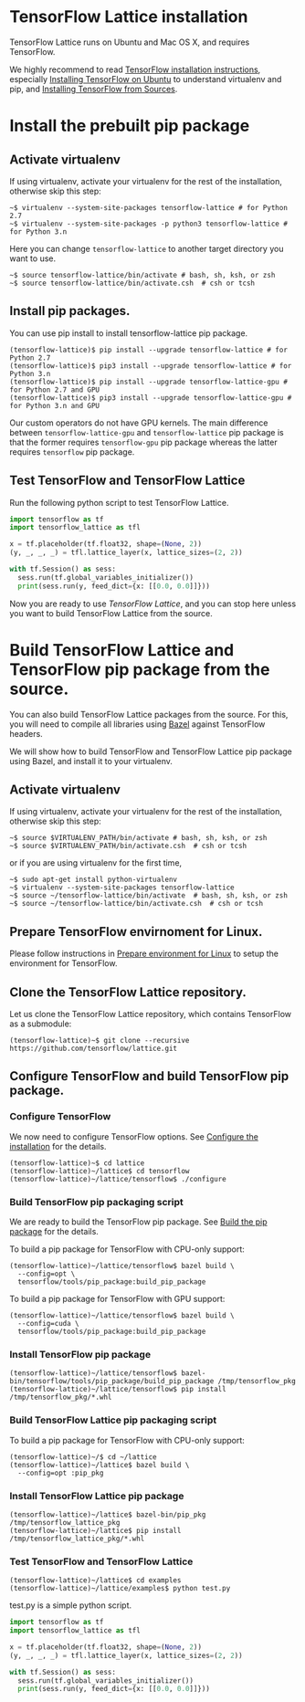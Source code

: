 <!-- Copyright 2017 The TensorFlow Lattice Authors.

Licensed under the Apache License, Version 2.0 (the "License");
you may not use this file except in compliance with the License.
You may obtain a copy of the License at

     http://www.apache.org/licenses/LICENSE-2.0

Unless required by applicable law or agreed to in writing, software
distributed under the License is distributed on an "AS IS" BASIS,
WITHOUT WARRANTIES OR CONDITIONS OF ANY KIND, either express or implied.
See the License for the specific language governing permissions and
limitations under the License.
=============================================================================-->
# TensorFlow Lattice installation

TensorFlow Lattice runs on Ubuntu and Mac OS X, and requires TensorFlow.

We highly recommend to read [TensorFlow installation
instructions](https://www.tensorflow.org/install), especially [Installing
TensorFlow on Ubuntu](https://www.tensorflow.org/install/install_linux) to
understand virtualenv and pip, and [Installing TensorFlow from
Sources](https://www.tensorflow.org/install/install_sources).

# Install the prebuilt pip package

## Activate virtualenv
If using virtualenv, activate your virtualenv for the rest of the installation,
otherwise skip this step:

``` shell
~$ virtualenv --system-site-packages tensorflow-lattice # for Python 2.7
~$ virtualenv --system-site-packages -p python3 tensorflow-lattice # for Python 3.n
```

Here you can change `tensorflow-lattice` to another target directory you want to
use.

```shell
~$ source tensorflow-lattice/bin/activate # bash, sh, ksh, or zsh
~$ source tensorflow-lattice/bin/activate.csh  # csh or tcsh
```

## Install pip packages.
You can use pip install to install tensorflow-lattice pip package.

```shell
(tensorflow-lattice)$ pip install --upgrade tensorflow-lattice # for Python 2.7
(tensorflow-lattice)$ pip3 install --upgrade tensorflow-lattice # for Python 3.n
(tensorflow-lattice)$ pip install --upgrade tensorflow-lattice-gpu # for Python 2.7 and GPU
(tensorflow-lattice)$ pip3 install --upgrade tensorflow-lattice-gpu # for Python 3.n and GPU
```
Our custom operators do not have GPU kernels. The main difference
between `tensorflow-lattice-gpu` and `tensorflow-lattice` pip package is that
the former requires `tensorflow-gpu` pip package whereas the latter requires
`tensorflow` pip package.

## Test TensorFlow and TensorFlow Lattice

Run the following python script to test TensorFlow Lattice.

```python
import tensorflow as tf
import tensorflow_lattice as tfl

x = tf.placeholder(tf.float32, shape=(None, 2))
(y, _, _, _) = tfl.lattice_layer(x, lattice_sizes=(2, 2))

with tf.Session() as sess:
  sess.run(tf.global_variables_initializer())
  print(sess.run(y, feed_dict={x: [[0.0, 0.0]]}))
```

Now you are ready to use *TensorFlow Lattice*, and you can stop here unless you
want to build TensorFlow Lattice from the source.

# Build TensorFlow Lattice and TensorFlow pip package from the source.
You can also build TensorFlow Lattice packages from the source.
For this, you will need to compile all libraries using
[Bazel](https://bazel.build) against TensorFlow headers.


We will show how to build TensorFlow and TensorFlow Lattice pip package using
Bazel, and install it to your virtualenv.

## Activate virtualenv

If using virtualenv, activate your virtualenv for the rest of the installation,
otherwise skip this step:

```shell
~$ source $VIRTUALENV_PATH/bin/activate # bash, sh, ksh, or zsh
~$ source $VIRTUALENV_PATH/bin/activate.csh  # csh or tcsh
```

or if you are using virtualenv for the first time,

```shell
~$ sudo apt-get install python-virtualenv
~$ virtualenv --system-site-packages tensorflow-lattice
~$ source ~/tensorflow-lattice/bin/activate  # bash, sh, ksh, or zsh
~$ source ~/tensorflow-lattice/bin/activate.csh  # csh or tcsh
```
## Prepare TensorFlow envirnoment for Linux.

Please follow instructions in [Prepare environment for
Linux](https://www.tensorflow.org/install/install_sources#prepare_environment_for_linux)
to setup the environment for TensorFlow.

## Clone the TensorFlow Lattice repository.

Let us clone the TensorFlow Lattice repository, which contains TensorFlow as a
submodule:

```shell
(tensorflow-lattice)~$ git clone --recursive https://github.com/tensorflow/lattice.git
```

## Configure TensorFlow and build TensorFlow pip package.

### Configure TensorFlow

We now need to configure TensorFlow options. See [Configure the
installation](https://www.tensorflow.org/install/install_sources#configure_the_installation)
for the details.

```shell
(tensorflow-lattice)~$ cd lattice
(tensorflow-lattice)~/lattice$ cd tensorflow
(tensorflow-lattice)~/lattice/tensorflow$ ./configure
```

### Build TensorFlow pip packaging script

We are ready to build the TensorFlow pip package. See [Build the pip
package](https://www.tensorflow.org/install/install_sources#build_the_pip_package)
for the details.

To build a pip package for TensorFlow with CPU-only support:

```shell
(tensorflow-lattice)~/lattice/tensorflow$ bazel build \
  --config=opt \
  tensorflow/tools/pip_package:build_pip_package
```

To build a pip package for TensorFlow with GPU support:

```shell
(tensorflow-lattice)~/lattice/tensorflow$ bazel build \
  --config=cuda \
  tensorflow/tools/pip_package:build_pip_package
```

### Install TensorFlow pip package

```shell
(tensorflow-lattice)~/lattice/tensorflow$ bazel-bin/tensorflow/tools/pip_package/build_pip_package /tmp/tensorflow_pkg
(tensorflow-lattice)~/lattice/tensorflow$ pip install /tmp/tensorflow_pkg/*.whl
```

### Build TensorFlow Lattice pip packaging script

To build a pip package for TensorFlow with CPU-only support:

```shell
(tensorflow-lattice)~/$ cd ~/lattice
(tensorflow-lattice)~/lattice$ bazel build \
  --config=opt :pip_pkg
```

### Install TensorFlow Lattice pip package

```shell
(tensorflow-lattice)~/lattice$ bazel-bin/pip_pkg /tmp/tensorflow_lattice_pkg
(tensorflow-lattice)~/lattice$ pip install /tmp/tensorflow_lattice_pkg/*.whl
```

### Test TensorFlow and TensorFlow Lattice
```shell
(tensorflow-lattice)~/lattice$ cd examples
(tensorflow-lattice)~/lattice/examples$ python test.py
```

test.py is a simple python script.

```python
import tensorflow as tf
import tensorflow_lattice as tfl

x = tf.placeholder(tf.float32, shape=(None, 2))
(y, _, _, _) = tfl.lattice_layer(x, lattice_sizes=(2, 2))

with tf.Session() as sess:
  sess.run(tf.global_variables_initializer())
  print(sess.run(y, feed_dict={x: [[0.0, 0.0]]}))
```
